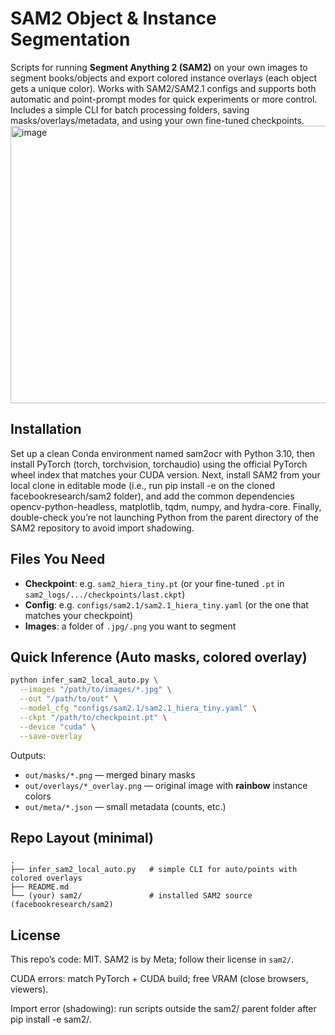 # SAM2 Object & Instance Segmentation

Scripts for running **Segment Anything 2 (SAM2)** on your own images to segment books/objects and export colored instance overlays (each object gets a unique color). Works with SAM2/SAM2.1 configs and supports both automatic and point-prompt modes for quick experiments or more control. Includes a simple CLI for batch processing folders, saving masks/overlays/metadata, and using your own fine-tuned checkpoints.
<img width="1762" height="444" alt="image" src="https://github.com/user-attachments/assets/cddc9369-f8d8-4c52-8279-23d56d0e786a" />


## Installation 

Set up a clean Conda environment named sam2ocr with Python 3.10, then install PyTorch (torch, torchvision, torchaudio) using the official PyTorch wheel index that matches your CUDA version. Next, install SAM2 from your local clone in editable mode (i.e., run pip install -e on the cloned facebookresearch/sam2 folder), and add the common dependencies opencv-python-headless, matplotlib, tqdm, numpy, and hydra-core. Finally, double-check you’re not launching Python from the parent directory of the SAM2 repository to avoid import shadowing.

## Files You Need

* **Checkpoint**: e.g. `sam2_hiera_tiny.pt` (or your fine-tuned `.pt` in `sam2_logs/.../checkpoints/last.ckpt`)
* **Config**: e.g. `configs/sam2.1/sam2.1_hiera_tiny.yaml` (or the one that matches your checkpoint)
* **Images**: a folder of `.jpg/.png` you want to segment

## Quick Inference (Auto masks, colored overlay)

```bash
python infer_sam2_local_auto.py \
  --images "/path/to/images/*.jpg" \
  --out "/path/to/out" \
  --model_cfg "configs/sam2.1/sam2.1_hiera_tiny.yaml" \
  --ckpt "/path/to/checkpoint.pt" \
  --device "cuda" \
  --save-overlay
```

Outputs:

* `out/masks/*.png` — merged binary masks
* `out/overlays/*_overlay.png` — original image with **rainbow** instance colors
* `out/meta/*.json` — small metadata (counts, etc.)


## Repo Layout (minimal)

```
.
├── infer_sam2_local_auto.py   # simple CLI for auto/points with colored overlays
├── README.md
└── (your) sam2/               # installed SAM2 source (facebookresearch/sam2)
```

## License

This repo’s code: MIT.
SAM2 is by Meta; follow their license in `sam2/`.

CUDA errors: match PyTorch + CUDA build; free VRAM (close browsers, viewers).

Import error (shadowing): run scripts outside the sam2/ parent folder after pip install -e sam2/.
